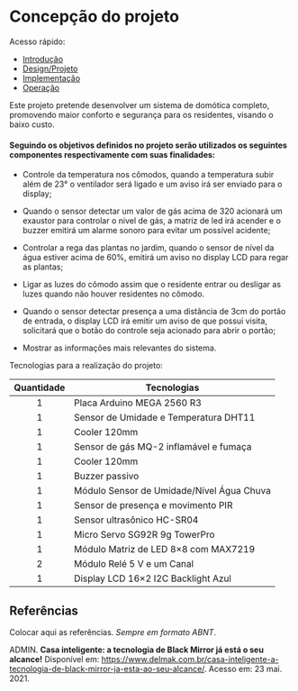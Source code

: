 # Concepção do projeto

Acesso rápido:
  - [Introdução](./README.md)
  - [Design/Projeto](./design.md)
  - [Implementação](./implementacao.md)
  - [Operação](./operacao.md)


Este projeto pretende desenvolver um sistema de domótica completo, promovendo maior conforto e segurança para os residentes, visando o baixo custo.

#### Seguindo os objetivos definidos no projeto serão utilizados os seguintes componentes respectivamente com suas finalidades:

* Controle da temperatura nos cômodos, quando a temperatura subir além de 23° o ventilador será ligado e um aviso irá ser enviado
para o display;

* Quando o sensor detectar um valor de gás acima de 320 acionará um exaustor para controlar o nivel de gás, a matriz de led irá acender e o buzzer emitirá um alarme sonoro para evitar um possível acidente;

* Controlar a rega das plantas no jardim, quando o sensor de nível da água estiver acima de 60%, emitirá um aviso no display LCD para regar as plantas;

* Ligar as luzes do cômodo assim que o residente entrar ou desligar as luzes quando não houver residentes no cômodo.

* Quando o sensor detectar presença a uma distância de 3cm do portão de entrada, o display LCD irá emitir um aviso de que possui visita, solicitará que o botão do controle seja acionado para abrir o portão;

* Mostrar as informações mais relevantes do sistema.



Tecnologias para a realização do projeto:


Quantidade  | Tecnologias
:---------:   | ------
1           | Placa Arduino MEGA 2560 R3
1           | Sensor de Umidade e Temperatura DHT11
1           | Cooler 120mm
1           | Sensor de gás MQ-2 inflamável e fumaça
1           | Cooler 120mm
1           | Buzzer passivo
1           | Módulo Sensor de Umidade/Nível Água Chuva
1           |	Sensor de presença e movimento PIR
1           | Sensor ultrasônico HC-SR04
1           | Micro Servo SG92R 9g TowerPro
1           | Módulo Matriz de LED 8×8 com MAX7219
2           | Módulo Relé 5 V e um Canal
1           | Display LCD 16×2 I2C Backlight Azul


## Referências

Colocar aqui as referências. _Sempre em formato ABNT_.

ADMIN. **Casa inteligente: a tecnologia de Black Mirror já está o seu alcance!** Disponível em: <https://www.delmak.com.br/casa-inteligente-a-tecnologia-de-black-mirror-ja-esta-ao-seu-alcance/>. Acesso em: 23 mai. 2021.
